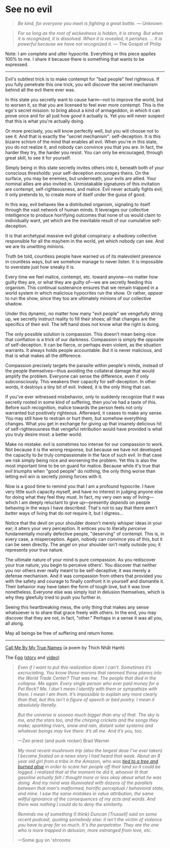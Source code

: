 # See no evil

> _Be kind, for everyone you meet is fighting a great battle._ — Unknown

> _For so long as the root of wickedness is hidden, it is strong. But when it is recognized, it is dissolved. When it is revealed, it perishes. ... It is powerful because we have not recognized it._ — The Gospel of Philip

Note: I am complete and utter hypocrite. Everything in this piece applies 100% to me. I share it because there is something that wants to be expressed.

---

Evil's subtlest trick is to make contempt for "bad people" feel righteous. If you fully penetrate this one trick, you will discover the secret mechanism behind all the evil there ever was.

In this state you secretly want to cause harm—not to improve the world, but to worsen it, so that you are licensed to feel ever more contempt. This is the ego's secret mission: to bring about a kind of armageddon, in which it can prove once and for all just how _good_ it actually is. Yet you will never suspect that this is what you're actually doing.

Or more precisely, you will know perfectly well, but you will choose not to see it. And that is exactly the "secret mechanism": self-deception. It is this bizarre schism of the mind that enables all evil. When you're in this state, you do not realize it, and nobody can convince you that you are. In fact, the harder they try, the harder you resist. You can only be encouraged, through great skill, to see it for yourself.

Simply being in this state secretly invites others into it, beneath both of your conscious thresholds: your self-deception _encourages_ theirs. On the surface, you may be enemies, but underneath, your evils are allied. Your nominal allies are also invited in. Unmistakable signatures of this invitation are contempt, self-righteousness, and malice. Evil never actually fights evil; it only pretends to, to create more of itself under the guise of good.

In this way, evil behaves like a distributed organism, signaling to itself through the vast network of human minds. It leverages our collective intelligence to produce horrifying outcomes that none of us would claim to individually want, yet which are the inevitable result of our cumulative self-deception.

It is that archetypal massive evil global conspiracy: a shadowy collective responsible for all the mayhem in the world, yet which nobody can see. And we are its unwitting minions.

Truth be told, countless people have warned us of its malevolent presence in countless ways, but we somehow manage to never listen. It is impossible to overstate just how sneaky it is.

Every time we feel malice, contempt, etc. toward anyone—no matter how guilty they are, or what they are guilty of—we are secretly feeding this organism. This continual sustenance ensures that we remain trapped in a world system in which malicious hypocrites run the show. Or rather, _appear_ to run the show, since they too are ultimately minions of our collective shadow.

Under this dynamic, no matter how many "evil people" we vengefully string up, we secretly instruct reality to fill their shoes; all that changes are the specifics of their evil. The left hand does not know what the right is doing.

The only possible solution is compassion. This doesn't mean being nice: that conflation is a trick of our darkness. Compassion is simply the opposite of self-deception. It can be fierce, or perhaps even violent, as the situation warrants. It always holds people accountable. But it is never malicious, and that is what makes all the difference.

Compassion precisely targets the parasite within people's minds, instead of the people themselves—thus avoiding the collateral damage that would amplify the problem. Everyone can sense the difference, even if only subconsciously. This weakens their capacity for self-deception. In other words, it destroys a tiny bit of evil. Indeed, it is the only thing that can.

If you've ever witnessed misbehavior, only to suddenly recognize that it was secretly rooted in some kind of suffering, then you've had a taste of this. Before such recognition, malice towards the person feels not only warranted but positively righteous. Afterward, it ceases to make any sense. You may still have to restrain or hurt them, but somehow everything changes. What you get in exchange for giving up that insanely delicious hit of self-righteousness that vengeful retribution would have provided is what you truly desire most: a better world.

Make no mistake: evil is sometimes too intense for our compassion to work. Not because it is the wrong response, but because we have not developed the capacity to _be_ truly compassionate in the face of such evil. In that case we risk simply being nice and worsening the problem. Yet this is also the most important time to be on guard for malice. Because while it's true that evil triumphs when "good people" do nothing, the only thing worse than letting evil win is secretly joining forces with it.

Now is a good time to remind you that I am a profound hypocrite. I have very little such capacity myself, and have no interest in judging anyone else for doing what they feel they must. In fact, my very own way of living—which I am deeply reluctant to give up—presently _depends_ on people behaving in the ways I have described. That's not to say that there aren't _better_ ways of living that do _not_ require it, but I digress...

Notice that the devil on your shoulder doesn't merely whisper ideas in your ear; it alters your very perception. It entices you to literally _perceive_ fundamentally morally defective people, "deserving" of contempt. This is, in every case, a misperception. Again, nobody can convince you of this, but it can be seen directly. The angel on your shoulder isn't really outside you; it represents your true nature.

The ultimate nature of your mind is pure compassion. As you rediscover your true nature, you begin to perceive others'. You discover that neither you nor others ever really meant to be self-deceptive; it was merely a defense mechanism. And it was compassion from others that provided you with the safety and courage to finally confront it in yourself and dismantle it. Their behavior may have taken the form of tough love, but it was love nonetheless. Everyone else was simply lost in delusion themselves, which is why they gleefully tried to push you further in.

Seeing this heartbreaking mess, the only thing that makes any sense whatsoever is to share that grace freely with others. In the end, you may discover that they are not, in fact, "other." Perhaps in a sense it was all you, all along.

May all beings be free of suffering and return home.

---

[Call Me By My True Names](https://plumvillage.org/articles/please-call-me-by-my-true-names-song-poem/) (a poem by Thích Nhất Hạnh)

The Egg ([story](http://www.galactanet.com/oneoff/theegg_mod.html) and [video](https://www.youtube.com/watch?v=h6fcK_fRYaI))


> *Even if I want to put this realization down I can’t. Sometimes it’s excruciating. You know those morons that rammed those planes into the World Trade Center? That was me. The people that died in the collapse. Me again. Every single person who ever paid money for a Pet Rock? Me. I don’t mean I identify with them or sympathize with them. I mean I am them. It’s impossible to explain any more clearly than that, but this isn’t a figure of speech or bad poetry. I mean it absolutely literally.*
>
> *But the universe is sooooo much bigger than any of that. The sky is me, and the stars too, and the chirping crickets and the songs they make; sparkling rivers, snow and rain, distant solar systems and whatever beings may live there: it’s all me. And it’s you, too.*
> 
> —Zen priest (and punk rocker) Brad Warner


> *My most recent mushroom trip (also the largest dose I've ever taken) I became fixated on a news story I had heard that week. About an 8 year old girl from a tribe in the Amazon, who was [tied to a tree and burned alive](https://www.survivalinternational.org/news/8033) in order to scare her people off their land so it could be logged. I realized that at the moment he did it, whoever lit that gasoline actually felt / thought more or less okay about what he was doing. And my mind was illuminated with dozens of the parallels between that man's malformed, horrific perceptual / behavioral state, and mine. I saw the same mistakes in value attribution, the same willful ignorance of the consequences of my acts and words. And there was nothing I could do to deny the similarity.*
>
> *Reminds me of something (I think) Duncan [Trussell] said on some recent podcast, quoting somebody else: it isn't the victim of violence you have to pray for so much. It's the perpetrator. They are the one who is more trapped in delusion, more estranged from love, etc.*
>
> —Some guy on 'shrooms
